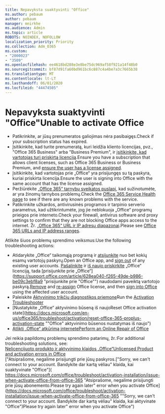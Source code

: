 ```yaml
---
title: Nepavyksta suaktyvinti "Office"
ms.author: pebaum
author: pebaum
manager: mnirkhe
ms.audience: Admin
ms.topic: article
ROBOTS: NOINDEX, NOFOLLOW
localization_priority: Priority
ms.collection: Adm_O365
ms.custom:
- "2000023"
- "3509"
ms.openlocfilehash: ee4618bd288e3e8be75dc969af58f921a14f48b0
ms.sourcegitcommit: bf87d91fa60bd961bc6c887c4a4be7a3c7665b38
ms.translationtype: MT
ms.contentlocale: lt-LT
ms.lasthandoff: 06/01/2020
ms.locfileid: "44474505"
---
```

# <a name="unable-to-activate-office"></a><span data-ttu-id="7628c-102">Nepavyksta suaktyvinti "Office"</span><span class="sxs-lookup"><span data-stu-id="7628c-102">Unable to activate Office</span></span>

- <span data-ttu-id="7628c-103">Patikrinkite, ar jūsų prenumeratos galiojimas nėra pasibaigęs.</span><span class="sxs-lookup"><span data-stu-id="7628c-103">Check if your subscription status has expired.</span></span>
- <span data-ttu-id="7628c-104">Įsitikinkite, kad turite prenumeratą, kuri leidžia kliento licencijas, pvz., "Office 365 Business" arba "Business Premium", ir [įsitikinkite, kad vartotojas turi priskirtą licenciją](https://docs.microsoft.com/office365/admin/subscriptions-and-billing/assign-licenses-to-users).</span><span class="sxs-lookup"><span data-stu-id="7628c-104">Ensure you have a subscription that allows client licenses, such as Office 365 Business or Business Premium, and [ensure the user has a license assigned](https://docs.microsoft.com/office365/admin/subscriptions-and-billing/assign-licenses-to-users).</span></span>
- <span data-ttu-id="7628c-105">Įsitikinkite, kad vartotojas prie „Office“ yra prisijungęs su tą paskyra, kuriai priskirta licencija.</span><span class="sxs-lookup"><span data-stu-id="7628c-105">Ensure the user is signing into Office with the same account that has the license assigned.</span></span>
- <span data-ttu-id="7628c-106">Peržiūrėkite [„Office 365“ tarnybų sveikatos puslapį](https://docs.microsoft.com/office365/enterprise/view-service-health), kad sužinotumėte, ar yra žinomų tarnybos problemų.</span><span class="sxs-lookup"><span data-stu-id="7628c-106">Check the [Office 365 Service Health page](https://docs.microsoft.com/office365/enterprise/view-service-health) to see if there are any known problems with the service.</span></span>
- <span data-ttu-id="7628c-107">Patikrinkite užkardos, antivirusinės programos ir tarpinio serverio parametrus, kad užtikrintumėte, jog jie neblokuoja „Office“ programų prieigos prie interneto.</span><span class="sxs-lookup"><span data-stu-id="7628c-107">Check your firewall, antivirus software and proxy settings to confirm that they are not blocking Office apps access to the internet.</span></span> <span data-ttu-id="7628c-108">Žr. [„Office 365“ URL ir IP adresų diapazonai](https://docs.microsoft.com/en-us/office365/enterprise/urls-and-ip-address-ranges "„Office 365“ URL ir IP adresų diapazonai").</span><span class="sxs-lookup"><span data-stu-id="7628c-108">Please see [Office 365 URLs and IP address ranges](https://docs.microsoft.com/en-us/office365/enterprise/urls-and-ip-address-ranges "Office 365 URLs and IP address ranges").</span></span>

<span data-ttu-id="7628c-109">Atlikite šiuos problemų sprendimo veiksmus:</span><span class="sxs-lookup"><span data-stu-id="7628c-109">Use the following troubleshooting actions:</span></span>

- <span data-ttu-id="7628c-110">Atidarykite „Office“ taikomąją programą ir [atsijunkite](https://support.office.com/article/5a20dc11-47e9-4b6f-945d-478cb6d92071) nuo bet kokių esamų vartotojų paskyrų.</span><span class="sxs-lookup"><span data-stu-id="7628c-110">Open an Office app, and [sign out](https://support.office.com/article/5a20dc11-47e9-4b6f-945d-478cb6d92071) of any existing user accounts.</span></span> <span data-ttu-id="7628c-111">[Pašalinkite](https://docs.microsoft.com/office365/admin/manage/remove-licenses-from-users?view=o365-worldwide "Pašalinti") ir [iš naujo priskirkite](https://docs.microsoft.com/office365/admin/manage/assign-licenses-to-users?view=o365-worldwide "iš naujo priskirti") „Office“ licenciją, tada [prisijunkite prie „Office“](https://support.office.com/article/628ea040-f265-49de-b986-be09c3ebf8a9 "prisijunkite prie "Office"") naudodami paveiktą vartotojo paskyrą.</span><span class="sxs-lookup"><span data-stu-id="7628c-111">[Remove](https://docs.microsoft.com/office365/admin/manage/remove-licenses-from-users?view=o365-worldwide "Remove") and [re-assign](https://docs.microsoft.com/office365/admin/manage/assign-licenses-to-users?view=o365-worldwide "re-assign") Office license, and then [sign into Office](https://support.office.com/article/628ea040-f265-49de-b986-be09c3ebf8a9 "sign into Office") using the affected user account.</span></span>
- <span data-ttu-id="7628c-112">Paleiskite [Aktyvinimo trikčių diagnostikos priemonę](https://aka.ms/SARA-OfficeActivation-Alchemy)</span><span class="sxs-lookup"><span data-stu-id="7628c-112">Run the [Activation Troubleshooter](https://aka.ms/SARA-OfficeActivation-Alchemy)</span></span>
- [<span data-ttu-id="7628c-113">Nustatykite „Office“ aktyvinimo būseną iš naujo</span><span class="sxs-lookup"><span data-stu-id="7628c-113">Reset Office activation state</span></span>](https://docs.microsoft.com/en-us/office365/troubleshoot/activation/reset-office-365-proplus-activation-state ""Office" aktyvinimo būsenos nustatymas iš naujo")
- [<span data-ttu-id="7628c-114">Atlikti „Office“ atkūrimą internete</span><span class="sxs-lookup"><span data-stu-id="7628c-114">Perform an Online Repair of Office</span></span>](https://support.office.com/Article/7821d4b6-7c1d-4205-aa0e-a6b40c5bb88b?wt.mc_id=Alchemy_ClientDIA)

<span data-ttu-id="7628c-115">Jei reikia papildomų problemų sprendimo patarimų, žr.:</span><span class="sxs-lookup"><span data-stu-id="7628c-115">For additional troubleshooting solutions, see:</span></span>  
[<span data-ttu-id="7628c-116">Nelicencijuoto produkto ir aktyvinimo klaidos „Office“</span><span class="sxs-lookup"><span data-stu-id="7628c-116">Unlicensed Product and activation errors in Office</span></span>](https://support.office.com/Article/0d23d3c0-c19c-4b2f-9845-5344fedc4380?wt.mc_id=Alchemy_ClientDIA)  
<span data-ttu-id="7628c-117">["Atsiprašome, negalime prisijungti prie jūsų paskyros.</span><span class="sxs-lookup"><span data-stu-id="7628c-117">["Sorry, we can't connect to your account.</span></span> <span data-ttu-id="7628c-118">Bandykite dar kartą vėliau" klaida, kai suaktyvinate "Office"]( https://docs.microsoft.com/office/troubleshoot/activation-installation/issue-when-activate-office-from-office-365 "Atsiprašome, negalime prisijungti prie jūsų abonemento.</span><span class="sxs-lookup"><span data-stu-id="7628c-118">Please try again later" error when you activate Office](https://docs.microsoft.com/office/troubleshoot/activation-installation/issue-when-activate-office-from-office-365 ""Sorry, we can't connect to your account.</span></span> <span data-ttu-id="7628c-119">Bandykite dar kartą vėliau" klaida, kai aktyvinate "Office")</span><span class="sxs-lookup"><span data-stu-id="7628c-119">Please try again later" error when you activate Office")</span></span>